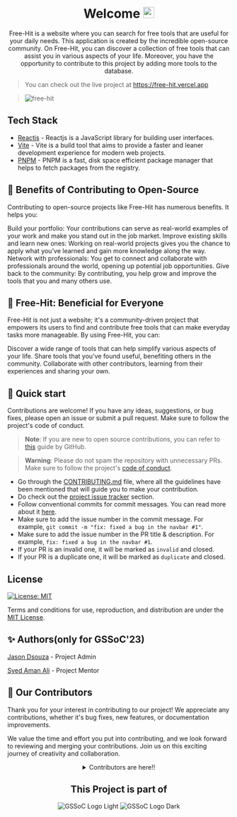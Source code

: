 <div align="center">
  <h1>Welcome <img src="https://media.giphy.com/media/hvRJCLFzcasrR4ia7z/giphy.gif" width="25px"></h1>


Free-Hit is a website where you can search for free tools that are useful for your daily needs. This application is created by the incredible open-source community. On Free-Hit, you can discover a collection of free tools that can assist you in various aspects of your life. Moreover, you have the opportunity to contribute to this project by adding more tools to the database.</div>
> You can check out the live project at https://free-hit.vercel.app

> ![free-hit](https://github.com/JasonDsouza212/free-hit/assets/88102392/3bd18ef6-fc72-4882-85c3-9591c7d94067)


## Tech Stack
- [Reactjs](https://react.dev) - Reactjs is a JavaScript library for building user interfaces.
- [Vite](https://vitejs.dev) - Vite is a build tool that aims to provide a faster and leaner development experience for modern web projects.
- [PNPM](https://pnpm.io) - PNPM is a fast, disk space efficient package manager that helps to fetch packages from the registry.

## 🌟 Benefits of Contributing to Open-Source

Contributing to open-source projects like Free-Hit has numerous benefits. It helps you:

Build your portfolio: Your contributions can serve as real-world examples of your work and make you stand out in the job market.
Improve existing skills and learn new ones: Working on real-world projects gives you the chance to apply what you've learned and gain more knowledge along the way.
Network with professionals: You get to connect and collaborate with professionals around the world, opening up potential job opportunities.
Give back to the community: By contributing, you help grow and improve the tools that you and many others use.

## 👥 Free-Hit: Beneficial for Everyone

Free-Hit is not just a website; it's a community-driven project that empowers its users to find and contribute free tools that can make everyday tasks more manageable. By using Free-Hit, you can:

Discover a wide range of tools that can help simplify various aspects of your life.
Share tools that you've found useful, benefiting others in the community.
Collaborate with other contributors, learning from their experiences and sharing your own.

## 🚀 Quick start

Contributions are welcome! If you have any ideas, suggestions, or bug fixes, please open an issue or submit a pull request. Make sure to follow the project's code of conduct.

> **Note**: If you are new to open source contributions, you can refer to [this](https://opensource.guide/how-to-contribute/) guide by GitHub.

> **Warning**: Please do not spam the repository with unnecessary PRs. Make sure to follow the project's [code of conduct](/CODE_OF_CONDUCT.md).

- Go through the [CONTRIBUTING.md](/CONTRIBUTING.md) file, where all the guidelines have been mentioned that will guide you to make your contribution.
- Do check out the [project issue tracker](https://github.com/JasonDsouza212/free-hit/issues) section.
- Follow conventional commits for commit messages. You can read more about it [here](https://www.conventionalcommits.org/en/v1.0.0/).
- Make sure to add the issue number in the commit message. For example, `git commit -m "fix: fixed a bug in the navbar #1"`.
- Make sure to add the issue number in the PR title & description. For example, `fix: fixed a bug in the navbar #1`.
- If your PR is an invalid one, it will be marked as `invalid` and closed. 
- If your PR is a duplicate one, it will be marked as `duplicate` and closed.





## License
[![License: MIT](https://img.shields.io/badge/License-MIT-yellow.svg)](https://opensource.org/licenses/MIT)

Terms and conditions for use, reproduction, and distribution are under the [MIT License](https://opensource.org/license/mit/).

## ✨ Authors(only for GSSoC'23)

[ Jason Dsouza](https://github.com/JasonDsouza212) - Project Admin
<a name="changelog"></a>

[Syed Aman Ali](https://github.com/VenomFate-619) - Project Mentor

## 🤝 Our Contributors

Thank you for your interest in contributing to our project! We appreciate any contributions, whether it's bug fixes, new features, or documentation improvements.

We value the time and effort you put into contributing, and we look forward to reviewing and merging your contributions. Join us on this exciting journey of creativity and collaboration.

<!-- a big thanks to all the contributors -->
<details align=center>
<summary>Contributors are here!!</summary>

<center>
<a href="https://github.com/jasondsouza212/free-hit/graphs/contributors">
  <img src="https://contrib.rocks/image?repo=jasondsouza212/free-hit" />
</a>
</center>



</details>
<div align=center>
  <h2>This Project is part of</h2>
  <!-- <img alt="GSSoC" src="https://github.com/priyankarpal/ProjectsHut/assets/88102392/0c5debf5-d414-4916-87d8-e1a710773ae3"> -->

![GSSoC Logo Light](https://user-images.githubusercontent.com/63473496/213306239-9e8fc317-ce2f-4127-8bfe-17f5df06ee99.png#gh-light-mode-only)
![GSSoC Logo Dark](https://user-images.githubusercontent.com/63473496/213306279-338f7ce9-9a9f-4427-8c2a-3e344874498f.png#gh-dark-mode-only)



</div>
